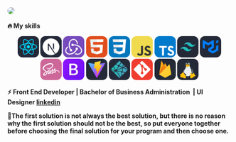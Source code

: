 <img style="border-radius: 35px;" src="https://user-images.githubusercontent.com/60979458/218801669-aad47f70-e647-455f-8c05-78cbf253ffec.png" />

<p align="center"> 
 <strong>

  🔥 My skills
</p>
  <p align="center"> 
<img src="https://github.com/tandpfun/skill-icons/blob/main/icons/React-Dark.svg" width="48" title="React.Js">  <img src="https://github.com/tandpfun/skill-icons/blob/main/icons/NextJS-Dark.svg" width="48" title="Next.Js">   <img src="https://github.com/tandpfun/skill-icons/blob/main/icons/Redux.svg" width="48" title="Redux.Js">
   <img src="https://github.com/tandpfun/skill-icons/blob/main/icons/HTML.svg" width="48" title="HTML">   <img src="https://github.com/tandpfun/skill-icons/blob/main/icons/CSS.svg" width="48" title="CSS">   <img src="https://github.com/tandpfun/skill-icons/blob/main/icons/JavaScript.svg" width="48"  title="Javascript">   <img src="https://github.com/tandpfun/skill-icons/blob/main/icons/TypeScript.svg" width="48" title="TypeScript">    <img src="https://github.com/tandpfun/skill-icons/blob/main/icons/TailwindCSS-Dark.svg" width="48" title="TailWindCss">   <img src="https://github.com/tandpfun/skill-icons/blob/main/icons/MaterialUI-Dark.svg" width="48" title="MUI">   <img src="https://github.com/tandpfun/skill-icons/blob/main/icons/Sass.svg" width="48" title="Sass">  <img src="https://github.com/tandpfun/skill-icons/blob/main/icons/Bootstrap.svg" width="48">  <img src="https://github.com/tandpfun/skill-icons/blob/main/icons/Vite-Dark.svg" width="48"  title="Vite">  <img src="https://github.com/tandpfun/skill-icons/blob/main/icons/Netlify-Dark.svg" width="48" title="Netlify">  <img src="https://github.com/tandpfun/skill-icons/blob/main/icons/Git.svg" width="48" title="Git">   <img src="https://github.com/tandpfun/skill-icons/blob/main/icons/Firebase-Dark.svg" width="48" title="Firebase">    <img src="https://github.com/tandpfun/skill-icons/blob/main/icons/Linux-Dark.svg" width="48" title="Linux">
                                                                                                                               
                                                                                                                                             
  
   
  ⚡️ Front End Developer | Bachelor of Business Administration ‌ | UI Designer  [linkedin](https://www.linkedin.com/in/mehran-asadi-7289061b7/)
  <br> 
<p> 🌱The first solution is not always the best solution, but there is no reason why the first solution should not be the best, so put everyone together before choosing the final solution for your program and then choose one. </p>







